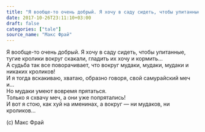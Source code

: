 ```yaml
---
title: "Я вообще-то очень добрый. Я хочу в саду сидеть, чтобы упитанные, тугие кролики вокруг скакали, гладить их хочу и кормить…"
date: 2017-10-26T23:11:10+03:00
draft: false
categories: ["tale"]
source_name: "Макс Фрай"
---
```


Я вообще-то очень добрый. Я хочу в саду сидеть, чтобы упитанные,  
тугие кролики вокруг скакали, гладить их хочу и кормить…  
А судьба так все поворачивает, что вокруг мудаки, мудаки, мудаки и никаких кроликов!  
И я тогда вскакиваю, хватаю, образно говоря, свой самурайский меч и...  
Но мудаки умеют вовремя прятаться.  
Только я схвачу меч, а они уже попрятались!  
И вот я стою, как хуй на именинах, а вокруг — ни мудаков, ни кроликов...  

(с) Макс Фрай  

<!--more-->
